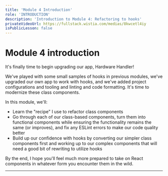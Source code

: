 ```yaml
---
title: 'Module 4 Introduction'
role: 'INTRODUCTION'
description: 'Introduction to Module 4: Refactoring to hooks'
privateVideoUrl: https://fullstack.wistia.com/medias/8kwcetl4iy
isPublicLesson: false
---
```


# Module 4 introduction

It's finally time to begin upgrading our app, Hardware Handler!

We've played with some small samples of hooks in previous modules, we've upgraded our own app to work with hooks, and we've added project configurations and tooling and linting and code formatting. It's time to modernize these class components.

In this module, we'll:

- Learn the "recipe" I use to refactor class components
- Go through each of our class-based components, turn them into functional components while ensuring the functionality remains the same (or improves), and fix any ESLint errors to make our code quality better
- Build up our confidence with hooks by converting our simpler class components first and working up to our complex components that will need a good bit of rewriting to utilize hooks

By the end, I hope you'll feel much more prepared to take on React components in whatever form you encounter them in the wild.

---
